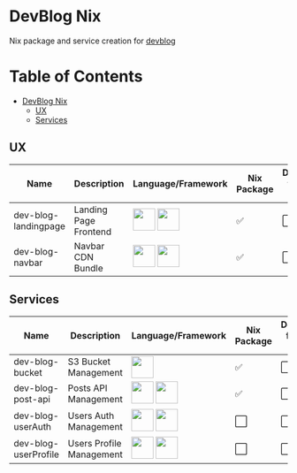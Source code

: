 # DevBlog Nix

Nix package and service creation for [devblog](https://github.com/PierreStephaneVoltaire/devblog/)

Table of Contents
=================

   * [DevBlog Nix](#devblog-nix)
      * [UX](#ux)
      * [Services](#services)

## UX

| Name | Description | Language/Framework | Nix Package | Docker from Nix | Nix Service | Repo | Endpoint |
|------|-------------|--------------------|-------------|-----------------|-------------|-------------|-------------|
| dev-blog-landingpage | Landing Page Frontend | [<img src="https://cdn.iconscout.com/icon/free/png-512/typescript-1174965.png" width="40">](https://www.typescriptlang.org/) [<img src="https://angular.io/assets/images/logos/angular/angular.svg" width="40">](https://angular.io/) | :white_check_mark: | :white_large_square: | :white_large_square: | [Link](https://github.com/PierreStephaneVoltaire/dev-blog-landingpage) | |
| dev-blog-navbar | Navbar CDN Bundle | [<img src="https://cdn.iconscout.com/icon/free/png-512/typescript-1174965.png" width="40">](https://www.typescriptlang.org/) [<img src="https://upload.wikimedia.org/wikipedia/commons/thumb/9/95/Vue.js_Logo_2.svg/1200px-Vue.js_Logo_2.svg.png" width="40">](https://vuejs.org/) | :white_check_mark: | :white_large_square: | :white_large_square: | [Link](https://github.com/PierreStephaneVoltaire/dev-blog-navbar) | |

## Services

| Name | Description | Language/Framework | Nix Package | Docker from Nix | Nix Service | Repo | Endpoint |
|------|-------------|--------------------|-------------|-----------------|-------------|-------------|-------------|
| dev-blog-bucket | S3 Bucket Management | [<img src="https://www.rust-lang.org/static/images/rust-logo-blk.svg" width="40">](https://www.rust-lang.org/) | :white_check_mark: | :white_large_square: | :white_large_square: | [Link](https://github.com/PierreStephaneVoltaire/dev-blog-bucket) | |
| dev-blog-post-api | Posts API Management | [<img src="https://cdn.iconscout.com/icon/free/png-512/typescript-1174965.png" width="40">](https://www.typescriptlang.org/) [<img src="https://d33wubrfki0l68.cloudfront.net/e937e774cbbe23635999615ad5d7732decad182a/26072/logo-small.ede75a6b.svg" width="40">](https://nestjs.com/) | :white_check_mark: | :white_large_square: | :white_large_square: | [Link](https://github.com/PierreStephaneVoltaire/dev-blog-post-api) | |
| dev-blog-userAuth | Users Auth Management | [<img src="https://upload.wikimedia.org/wikipedia/commons/thumb/7/7a/C_Sharp_logo.svg/1200px-C_Sharp_logo.svg.png" width="40">](https://docs.microsoft.com/en-us/dotnet/csharp/) [<img src="https://i2.wp.com/sanjaysaini.tech/wp-content/uploads/2019/12/dotnetcore.png?w=665&ssl=1" width="40">](https://dotnet.microsoft.com/) | :white_large_square: | :white_large_square: | :white_large_square: | [Link](https://github.com/PierreStephaneVoltaire/dev-blog-userAuth) | |
| dev-blog-userProfile | Users Profile Management | [<img src="https://upload.wikimedia.org/wikipedia/commons/thumb/7/7a/C_Sharp_logo.svg/1200px-C_Sharp_logo.svg.png" width="40">](https://docs.microsoft.com/en-us/dotnet/csharp/) [<img src="https://i2.wp.com/sanjaysaini.tech/wp-content/uploads/2019/12/dotnetcore.png?w=665&ssl=1" width="40">](https://dotnet.microsoft.com/) | :white_large_square: | :white_large_square: | :white_large_square: | [Link](https://github.com/PierreStephaneVoltaire/dev-blog-userProfile) | |
